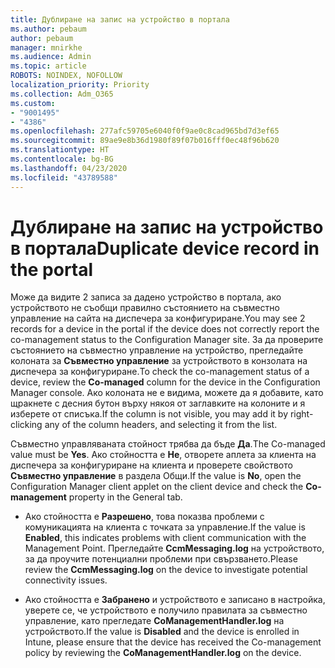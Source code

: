 ```yaml
---
title: Дублиране на запис на устройство в портала
ms.author: pebaum
author: pebaum
manager: mnirkhe
ms.audience: Admin
ms.topic: article
ROBOTS: NOINDEX, NOFOLLOW
localization_priority: Priority
ms.collection: Adm_O365
ms.custom:
- "9001495"
- "4386"
ms.openlocfilehash: 277afc59705e6040f0f9ae0c8cad965bd7d3ef65
ms.sourcegitcommit: 89ae9e8b36d1980f89f07b016fff0ec48f96b620
ms.translationtype: HT
ms.contentlocale: bg-BG
ms.lasthandoff: 04/23/2020
ms.locfileid: "43789588"
---
```

# <a name="duplicate-device-record-in-the-portal"></a><span data-ttu-id="0a3de-102">Дублиране на запис на устройство в портала</span><span class="sxs-lookup"><span data-stu-id="0a3de-102">Duplicate device record in the portal</span></span>

<span data-ttu-id="0a3de-103">Може да видите 2 записа за дадено устройство в портала, ако устройството не съобщи правилно състоянието на съвместно управление на сайта на диспечера за конфигуриране.</span><span class="sxs-lookup"><span data-stu-id="0a3de-103">You may see 2 records for a device in the portal if the device does not correctly report the co-management status to the Configuration Manager site.</span></span> <span data-ttu-id="0a3de-104">За да проверите състоянието на съвместно управление на устройство, прегледайте колоната за **Съвместно управление** за устройството в конзолата на диспечера за конфигуриране.</span><span class="sxs-lookup"><span data-stu-id="0a3de-104">To check the co-management status of a device, review the **Co-managed** column for the device in the Configuration Manager console.</span></span> <span data-ttu-id="0a3de-105">Ако колоната не е видима, можете да я добавите, като щракнете с десния бутон върху някоя от заглавките на колоните и я изберете от списъка.</span><span class="sxs-lookup"><span data-stu-id="0a3de-105">If the column is not visible, you may add it by right-clicking any of the column headers, and selecting it from the list.</span></span>

<span data-ttu-id="0a3de-106">Съвместно управляваната стойност трябва да бъде **Да**.</span><span class="sxs-lookup"><span data-stu-id="0a3de-106">The Co-managed value must be **Yes**.</span></span> <span data-ttu-id="0a3de-107">Ако стойността е **Не**, отворете аплета за клиента на диспечера за конфигуриране на клиента и проверете свойството **Съвместно управление** в раздела Общи.</span><span class="sxs-lookup"><span data-stu-id="0a3de-107">If the value is **No**, open the Configuration Manager client applet on the client device and check the **Co-management** property in the General tab.</span></span>

- <span data-ttu-id="0a3de-108">Ако стойността е **Разрешено**, това показва проблеми с комуникацията на клиента с точката за управление.</span><span class="sxs-lookup"><span data-stu-id="0a3de-108">If the value is **Enabled**, this indicates problems with client communication with the Management Point.</span></span> <span data-ttu-id="0a3de-109">Прегледайте **CcmMessaging.log** на устройството, за да проучите потенциални проблеми при свързването.</span><span class="sxs-lookup"><span data-stu-id="0a3de-109">Please review the **CcmMessaging.log** on the device to investigate potential connectivity issues.</span></span>

- <span data-ttu-id="0a3de-110">Ако стойността е **Забранено** и устройството е записано в настройка, уверете се, че устройството е получило правилата за съвместно управление, като прегледате **CoManagementHandler.log** на устройството.</span><span class="sxs-lookup"><span data-stu-id="0a3de-110">If the value is **Disabled** and the device is enrolled in Intune, please ensure that the device has received the Co-management policy by reviewing the **CoManagementHandler.log** on the device.</span></span>
